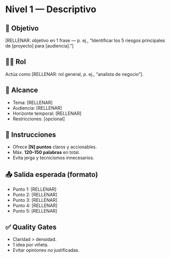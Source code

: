 # Nivel 1 — Descriptivo

## 🎯 Objetivo
[RELLENAR: objetivo en 1 frase — p. ej., “Identificar los 5 riesgos principales de [proyecto] para [audiencia].”]

## 🧑‍💻 Rol
Actúa como [RELLENAR: rol general, p. ej., “analista de negocio”].

## 🧩 Alcance
- Tema: [RELLENAR]
- Audiencia: [RELLENAR]
- Horizonte temporal: [RELLENAR]
- Restricciones: [opcional]

## 📝 Instrucciones
- Ofrece **[N] puntos** claros y accionables.
- Máx. **120–150 palabras** en total.
- Evita jerga y tecnicismos innecesarios.

## 📤 Salida esperada (formato)
- Punto 1: [RELLENAR]
- Punto 2: [RELLENAR]
- Punto 3: [RELLENAR]
- Punto 4: [RELLENAR]
- Punto 5: [RELLENAR]

## ✅ Quality Gates
- Claridad > densidad.
- 1 idea por viñeta.
- Evitar opiniones no justificadas.

